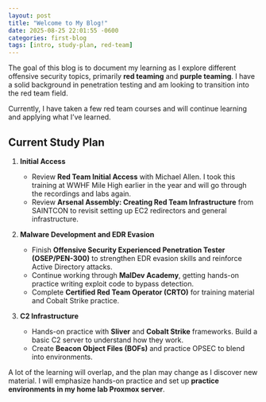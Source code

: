 ```yaml
---
layout: post
title: "Welcome to My Blog!"
date: 2025-08-25 22:01:55 -0600
categories: first-blog
tags: [intro, study-plan, red-team]
---
```


The goal of this blog is to document my learning as I explore different offensive security topics, primarily **red teaming** and **purple teaming**. I have a solid background in penetration testing and am looking to transition into the red team field.

Currently, I have taken a few red team courses and will continue learning and applying what I’ve learned.

## Current Study Plan

1. **Initial Access**
   - Review **Red Team Initial Access** with Michael Allen. I took this training at WWHF Mile High earlier in the year and will go through the recordings and labs again.
   - Review **Arsenal Assembly: Creating Red Team Infrastructure** from SAINTCON to revisit setting up EC2 redirectors and general infrastructure.

2. **Malware Development and EDR Evasion**
   - Finish **Offensive Security Experienced Penetration Tester (OSEP/PEN-300)** to strengthen EDR evasion skills and reinforce Active Directory attacks.
   - Continue working through **MalDev Academy**, getting hands-on practice writing exploit code to bypass detection.
   - Complete **Certified Red Team Operator (CRTO)** for training material and Cobalt Strike practice.

3. **C2 Infrastructure**
   - Hands-on practice with **Sliver** and **Cobalt Strike** frameworks. Build a basic C2 server to understand how they work.
   - Create **Beacon Object Files (BOFs)** and practice OPSEC to blend into environments.

A lot of the learning will overlap, and the plan may change as I discover new material. I will emphasize hands-on practice and set up **practice environments in my home lab Proxmox server**.
